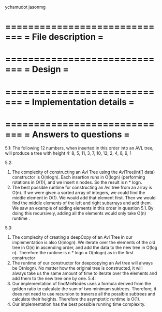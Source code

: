 ychamudot
jasonmg


=============================
=      File description     =
=============================


=============================
=          Design           =
=============================
=============================
=  Implementation details   =
=============================


=============================
=    Answers to questions   =
=============================
5.1:
The following 12 numbers, when inserted in this order into an AVL tree, will produce a tree with height 4:
8, 5, 11, 3, 7, 10, 12, 2, 4, 6, 9, 1

5.2:
1. The complexity of constructing an Avl Tree using the AvlTree(int[] data) constructor is O(nlogn). Each
insertion runs in O(logn) (performing rotations in O(1)), and we insert n nodes. So the result is n * logn.
2. The best possible runtime for constructing an Avl tree from an array is O(n). If we were given a sorted
array of integers, we could find the middle element in O(1). We would add that element first. Then we would
find the middle elements of the left and right subarrays and add them. We saw an example of adding elements
in this order in question 5.1. By doing this recursively, adding all the elements would only take O(n) runtime
.


5.3:
1. The complexity of creating a deepCopy of an Avl Tree in our implementation is also O(nlogn). We iterate
over the elements of the old tree in O(n) in ascending order, and add the data to the new tree in O(log n).
Therefore the
runtime is n * logn = O(nlogn) as in the first constructor
2. The runtime of our constructor for deepcopying an Avl tree will always be O(nlogn). No matter how the
original tree is constructed, it will always take us the same amount of time to iterate over the elements
and add them to the new tree one by one.
5.4:
1. Our implementation of findMinNodes uses a formula derived from the golden ratio to calculate the sum of two
 minimum subtrees. Therefore, it does not need to use recursion to traverse all the possible subtrees and
 calculate their heights. Therefore the asymptotic runtime is O(1).
 2. Our implementation has the best possible running time complexity.


